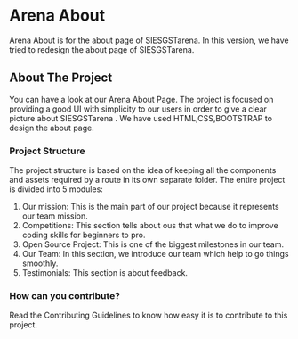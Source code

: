 # Arena About
Arena About is for the about page of SIESGSTarena. In this version, we have tried to redesign the about page of SIESGSTarena.

## About The Project
You can have a look at our Arena About Page. The project is focused on providing a good UI with simplicity to our users in order to give a clear picture about SIESGSTarena . We have used HTML,CSS,BOOTSTRAP to design the about page.

### Project Structure
The project structure is based on the idea of keeping all the components and assets required by a route in its own separate folder. The entire project is divided into 5 modules:

 1. Our mission: This is the main part of our project because it represents our team mission.
 2. Competitions: This section tells about ous that what we do to improve coding skills for beginners to pro.
 3. Open Source Project: This is one of the biggest milestones in our team.
 4. Our Team: In this section, we introduce our team which help to go things smoothly.
 5. Testimonials: This section is about feedback. 

 ### How can you contribute?
 Read the Contributing Guidelines to know how easy it is to contribute to this project.

